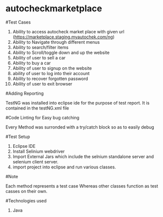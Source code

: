 # autocheckmarketplace

#Test Cases

1. Ability to access autocheck market place with given url (https://marketplace.staging.myautochek.com/ng)
2. Ability to Navigate through different menus
3. Ability to search/filter items
4. Ability to Scroll/toggle down and up the website
5. Ability of user to sell a car
6. Ability to buy a car
7. Ability of user to signup on the website
8. ability of user to log into their account
9. Ability to recover forgotten password
10. Ability of user to exit browser

#Adding Reporting

TestNG was installed into eclipse ide for the purpose of test report. It is contained in the testNG.xml file

#Code Linting for Easy bug catching

Every Method was surronded with a try/catch block so as to easily debug 

#Test Setup

1. Eclipse IDE
2. Install Selinium webdriver 
3. Import External Jars which include the selnium standalone server and selenium client server.
4. import project into eclipse and run various classes.


#Note

Each method represents a test case
Whereas other classes function as test casses on their own.

#Technologies used

1. Java

